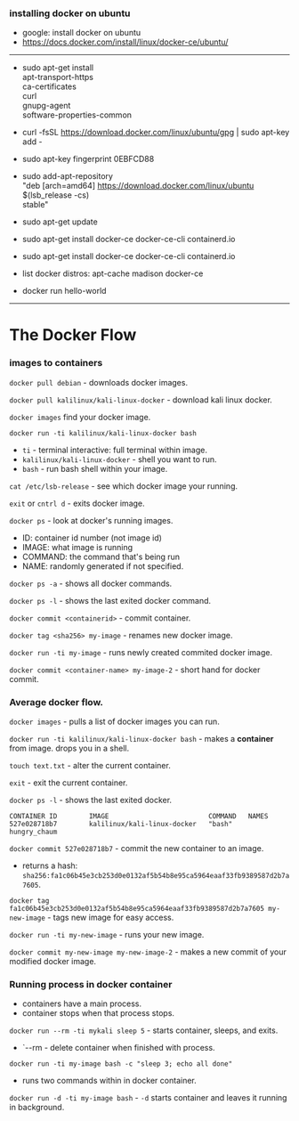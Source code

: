### installing docker on ubuntu
  - google: install docker on ubuntu
  - https://docs.docker.com/install/linux/docker-ce/ubuntu/
----------------------------------------------------------------
  - sudo apt-get install \
    apt-transport-https \
    ca-certificates \
    curl \
    gnupg-agent \
    software-properties-common

  - curl -fsSL https://download.docker.com/linux/ubuntu/gpg | sudo apt-key add -
  - sudo apt-key fingerprint 0EBFCD88
  - sudo add-apt-repository \
      "deb [arch=amd64] https://download.docker.com/linux/ubuntu \
      $(lsb_release -cs) \
      stable"
  - sudo apt-get update
  - sudo apt-get install docker-ce docker-ce-cli containerd.io
  - sudo apt-get install docker-ce docker-ce-cli containerd.io

  - list docker distros: apt-cache madison docker-ce
  - docker run hello-world
----------------------------------------------------------------

# The Docker Flow
### images to containers
`docker pull debian` - downloads docker images.

`docker pull kalilinux/kali-linux-docker` - download kali linux docker.

`docker images` find your docker image.

`docker run -ti kalilinux/kali-linux-docker bash`
* `ti` - terminal interactive: full terminal within image.
* `kalilinux/kali-linux-docker` - shell you want to run.
* `bash` - run bash shell within your image.

`cat /etc/lsb-release` - see which docker image your running.

`exit` or `cntrl d` - exits docker image.

`docker ps` - look at docker's running images.
* ID: container id number (not image id)
* IMAGE: what image is running
* COMMAND: the command that's being run
* NAME: randomly generated if not specified.

`docker ps -a` - shows all docker commands.

`docker ps -l` - shows the last exited docker command.

`docker commit <containerid>` - commit container.

`docker tag <sha256> my-image` - renames new docker image.

`docker run -ti my-image` - runs newly created commited docker image.

`docker commit <container-name> my-image-2` - short hand for docker commit.
### Average docker flow.

`docker images` - pulls a list of docker images you can run.

`docker run -ti kalilinux/kali-linux-docker bash` - makes a **container** from image. drops you in a shell.

`touch text.txt` - alter the current container.

`exit` - exit the current container.

`docker ps -l` - shows the last exited docker.

```
CONTAINER ID        IMAGE                         COMMAND   NAMES
527e028718b7        kalilinux/kali-linux-docker   "bash"   hungry_chaum
```

`docker commit 527e028718b7` - commit the new container to an image.
* returns a hash: `sha256:fa1c06b45e3cb253d0e0132af5b54b8e95ca5964eaaf33fb9389587d2b7a7605`.

`docker tag fa1c06b45e3cb253d0e0132af5b54b8e95ca5964eaaf33fb9389587d2b7a7605 my-new-image` - tags new image for easy access.

`docker run -ti my-new-image` - runs your new image.

`docker commit my-new-image my-new-image-2` - makes a new commit of your modified docker image.


### Running process in docker container
* containers have a main process.
* container stops when that process stops.

`docker run --rm -ti mykali sleep 5` - starts container, sleeps, and exits.
* `--rm - delete container when finished with process.

`docker run -ti my-image bash -c "sleep 3; echo all done"`
* runs two commands within in docker container.

`docker run -d -ti my-image bash` - `-d` starts container and leaves it running in background.


